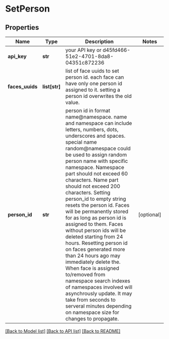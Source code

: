 # SetPerson

## Properties
Name | Type | Description | Notes
------------ | ------------- | ------------- | -------------
**api_key** | **str** | your API key or d45fd466-51e2-4701-8da8-04351c872236 | 
**faces_uuids** | **list[str]** | list of face uuids to set person id. each face can have only one person id assigned to it. setting a person id overwrites the old value. | 
**person_id** | **str** | person id in format name@namespace. name and namespace can include letters, numbers, dots, underscores and spaces. special name random@namespace could be used to assign random person name with specific namespace. Namespace part should not exceed 60 characters. Name part should not exceed 200 characters. Setting person_id to empty string resets the person id. Faces will be permanently stored for as long as person id is assigned to them. Faces without person ids will be deleted starting from 24 hours. Resetting person id on faces generated more than 24 hours ago may immediately delete the. When face is assigned to/removed from namespace search indexes of namespaces involved will asynchrously update. It may take from seconds to serveral minutes depending on namespace size for changes to propagate. | [optional] 

[[Back to Model list]](../README.md#documentation-for-models) [[Back to API list]](../README.md#documentation-for-api-endpoints) [[Back to README]](../README.md)


